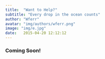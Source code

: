 ```yaml
---
title:  "Want to Help?"
subtitle: "Every drop in the ocean counts"
author: "Wferr"
avatar: "img/authors/wferr.png"
image: "img/e.jpg"
date:   2015-04-20 12:12:12
---
```


### Coming Soon!
